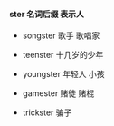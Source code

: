 #### ster 名词后缀 表示人

- songster 歌手 歌唱家
- teenster 十几岁的少年
- youngster 年轻人 小孩

- gamester 赌徒 赌棍
- trickster 骗子